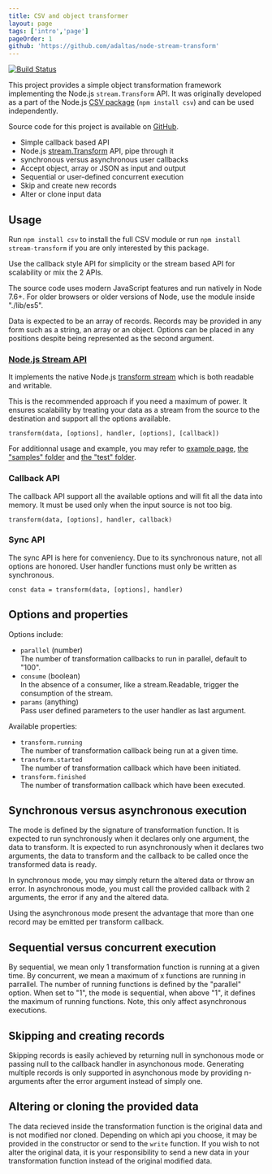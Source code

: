 ```yaml
---
title: CSV and object transformer
layout: page
tags: ['intro','page']
pageOrder: 1
github: 'https://github.com/adaltas/node-stream-transform'
---
```


[![Build Status](https://secure.travis-ci.org/adaltas/node-stream-transform.png)][travis-stream-transform]

This project provides a simple object transformation framework implementing the
Node.js `stream.Transform` API. It was originally developed as a part of the Node.js
[CSV package][csv] (`npm install csv`) and can be used independently.

Source code for this project is available on [GitHub][transform].

*   Simple callback based API
*   Node.js [stream.Transform][stream] API, pipe through it
*   synchronous versus asynchronous user callbacks
*   Accept object, array or JSON as input and output
*   Sequential or user-defined concurrent execution
*   Skip and create new records
*   Alter or clone input data

## Usage

Run `npm install csv` to install the full CSV module or run
`npm install stream-transform` if you are only interested by this package.

Use the callback style API for simplicity or the stream based API for
scalability or mix the 2 APIs.

The source code uses modern JavaScript features and run natively in Node 7.6+.
For older browsers or older versions of Node, use the module inside "./lib/es5".

Data is expected to be an array of records. Records may be provided in any form
such as a string, an array or an object. Options can be placed in any positions
despite being represented as the second argument.

### [Node.js Stream API][stream]

It implements the native Node.js [transform stream][stream] which is both
readable and writable.

This is the recommended approach if you need a maximum of power. It ensures
scalability by treating your data as a stream from the source to the destination
and support all the options available.

`transform(data, [options], handler, [options], [callback])`

For additionnal usage and example, you may refer to
[example page](/transform/examples/),
[the "samples" folder][transform-samples] and [the "test" folder][transform-test].

### Callback API

The callback API support all the available options and will fit all the data
into memory. It must be used only when the input source is not too big.

`transform(data, [options], handler, callback)`

### Sync API

The sync API is here for conveniency. Due to its synchronous nature, not all
options are honored. User handler functions must only be written as synchronous.

`const data = transform(data, [options], handler)`

## Options and properties

Options include:

*   `parallel` (number)   
     The number of transformation callbacks to run in parallel, default to "100".
*   `consume` (boolean)   
    In the absence of a consumer, like a stream.Readable, trigger the
    consumption of the stream.
*   `params` (anything)   
    Pass user defined parameters to the user handler as last argument.

Available properties:

*    `transform.running`   
      The number of transformation callback being run at a given time.
*    `transform.started`   
      The number of transformation callback which have been initiated.
*    `transform.finished`   
      The number of transformation callback which have been executed.

## Synchronous versus asynchronous execution

The mode is defined by the signature of transformation function. It is expected
to run synchronously when it declares only one argument, the data to
transform. It is expected to run asynchronously when it declares two arguments,
the data to transform and the callback to be called once the transformed data
is ready.

In synchronous mode, you may simply return the altered data or throw an error.
In asynchronous mode, you must call the provided callback with 2 arguments, the
error if any and the altered data.

Using the asynchronous mode present the advantage that more than one record may
be emitted per transform callback.

## Sequential versus concurrent execution

By sequential, we mean only 1 transformation function is running at a given
time. By concurrent, we mean a maximum of x functions are running in parrallel.
The number of running functions is defined by the "parallel" option. When set to
"1", the mode is sequential, when above "1", it defines the maximum of running
functions. Note, this only affect asynchronous executions.

## Skipping and creating records

Skipping records is easily achieved by returning null in synchonous mode or
passing null to the callback handler in asynchonous mode. Generating multiple
records is only supported in asynchonous mode by providing n-arguments after the
error argument instead of simply one.

## Altering or cloning the provided data

The data recieved inside the transformation function is the original data and is
not modified nor cloned. Depending on which api you choose, it may be provided
in the constructor or send to the `write` function. If you wish to not alter the
original data, it is your responsibility to send a new data in your
transformation function instead of the original modified data.

[travis-stream-transform]: http://travis-ci.org/adaltas/node-stream-transform
[stream]: http://nodejs.org/api/stream.html#stream_class_stream_transform
[csv]: https://github.com/adaltas/node-csv
[transform]: https://github.com/adaltas/node-stream-transform
[transform-samples]: https://github.com/adaltas/node-stream-transform/tree/master/samples
[transform-test]: https://github.com/adaltas/node-stream-transform/tree/master/test

